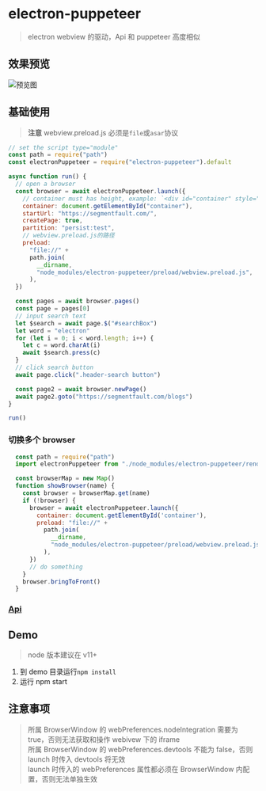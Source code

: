 # electron-puppeteer

> electron webview 的驱动，Api 和 puppeteer 高度相似

## 效果预览

![预览图](https://s1.ax1x.com/2020/05/11/YG5p7T.gif)

## 基础使用

> **注意** webview.preload.js 必须是`file`或`asar`协议

```javascript
// set the script type="module"
const path = require("path")
const electronPuppeteer = require("electron-puppeteer").default

async function run() {
  // open a browser
  const browser = await electronPuppeteer.launch({
    // container must has height, example: `<div id="container" style="height: 100vh"></div>`
    container: document.getElementById("container"),
    startUrl: "https://segmentfault.com/",
    createPage: true,
    partition: "persist:test",
    // webview.preload.js的路径
    preload:
      "file://" +
      path.join(
        __dirname,
        "node_modules/electron-puppeteer/preload/webview.preload.js",
      ),
  })

  const pages = await browser.pages()
  const page = pages[0]
  // input search text
  let $search = await page.$("#searchBox")
  let word = "electron"
  for (let i = 0; i < word.length; i++) {
    let c = word.charAt(i)
    await $search.press(c)
  }
  // click search button
  await page.click(".header-search button")

  const page2 = await browser.newPage()
  await page2.goto("https://segmentfault.com/blogs")
}

run()
```

### 切换多个 browser

```javascript
  const path = require("path")
  import electronPuppeteer from "./node_modules/electron-puppeteer/renderer/index.js"

  const browserMap = new Map()
  function showBrowser(name) {
    const browser = browserMap.get(name)
    if (!browser) {
      browser = await electronPuppeteer.launch({
        container: document.getElementById('container'),
        preload: "file://" +
          path.join(
            __dirname,
            "node_modules/electron-puppeteer/preload/webview.preload.js",
          ),
      })
      // do something
    }
    browser.bringToFront()
  }
```

### [Api](./doc/index.html)

## Demo

> node 版本建议在 v11+

1. 到 demo 目录运行`npm install`
2. 运行 npm start

## 注意事项

> 所属 BrowserWindow 的 webPreferences.nodeIntegration 需要为 true，否则无法获取和操作 webivew 下的 iframe  
> 所属 BrowserWindow 的 webPreferences.devtools 不能为 false，否则 launch 时传入 devtools 将无效  
> launch 时传入的 webPreferences 属性都必须在 BrowserWindow 内配置，否则无法单独生效
